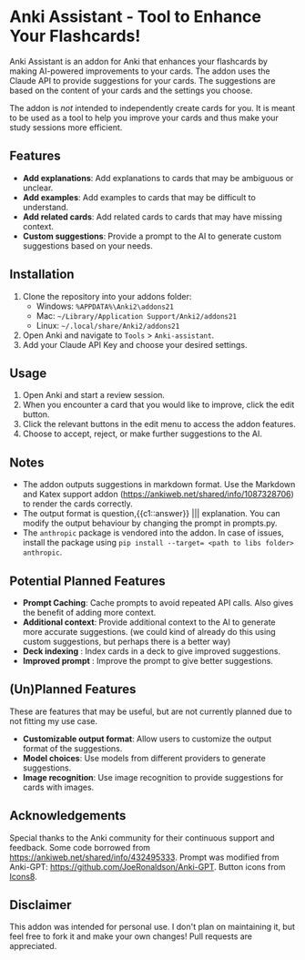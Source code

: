 # Anki Assistant - Tool to Enhance Your Flashcards!

Anki Assistant is an addon for Anki that enhances your flashcards by making AI-powered improvements to your cards. The addon uses the Claude API to provide suggestions for your cards. The suggestions are based on the content of your cards and the settings you choose.

The addon is *not* intended to independently create cards for you. It is meant to be used as a tool to help you improve your cards and thus make your study sessions more efficient. 

## Features

- **Add explanations**: Add explanations to cards that may be ambiguous or unclear.
- **Add examples**: Add examples to cards that may be difficult to understand.
- **Add related cards**: Add related cards to cards that may have missing context.
- **Custom suggestions**: Provide a prompt to the AI to generate custom suggestions based on your needs.

## Installation

1. Clone the repository into your addons folder:
   - Windows: `%APPDATA%\Anki2\addons21`
   - Mac: `~/Library/Application Support/Anki2/addons21`
   - Linux: `~/.local/share/Anki2/addons21`
2. Open Anki and navigate to `Tools` > `Anki-assistant`.
3. Add your Claude API Key and choose your desired settings.

## Usage

1. Open Anki and start a review session.
2. When you encounter a card that you would like to improve, click the edit button.
3. Click the relevant buttons in the edit menu to access the addon features.
4. Choose to accept, reject, or make further suggestions to the AI.

## Notes

- The addon outputs suggestions in markdown format. Use the Markdown and Katex support addon (https://ankiweb.net/shared/info/1087328706) to render the cards correctly. 
- The output format is question,{{c1::answer}} ||| explanation. You can modify the output behaviour by changing the prompt in prompts.py.
- The `anthropic` package is vendored into the addon. In case of issues, install the package using `pip install --target= <path to libs folder> anthropic`.

## Potential Planned Features 
- **Prompt Caching**: Cache prompts to avoid repeated API calls. Also gives the benefit of adding more context.
- **Additional context**: Provide additional context to the AI to generate more accurate suggestions. (we could kind of already do this using custom suggestions, but perhaps there is a better way)
- **Deck indexing** : Index cards in a deck to give improved suggestions.
- **Improved prompt** : Improve the prompt to give better suggestions.


## (Un)Planned Features
These are features that may be useful, but are not currently planned due to not fitting my use case.
- **Customizable output format**: Allow users to customize the output format of the suggestions.
- **Model choices**: Use models from different providers to generate suggestions.
- **Image recognition**: Use image recognition to provide suggestions for cards with images.

## Acknowledgements

Special thanks to the Anki community for their continuous support and feedback. Some code borrowed from https://ankiweb.net/shared/info/432495333. Prompt was modified from Anki-GPT: https://github.com/JoeRonaldson/Anki-GPT. Button icons from <a target="_blank" href="https://icons8.com">Icons8</a>.


## Disclaimer

This addon was intended for personal use. I don't plan on maintaining it, but feel free to fork it and make your own changes! Pull requests are appreciated. 



